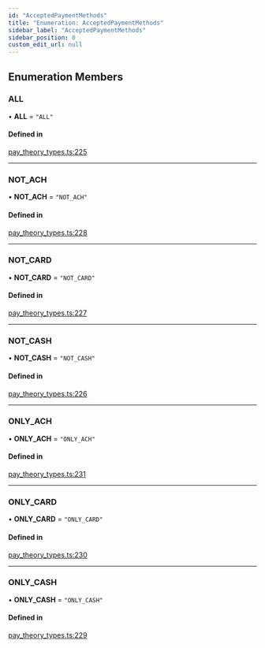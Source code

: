 ```yaml
---
id: "AcceptedPaymentMethods"
title: "Enumeration: AcceptedPaymentMethods"
sidebar_label: "AcceptedPaymentMethods"
sidebar_position: 0
custom_edit_url: null
---
```


## Enumeration Members

### ALL

• **ALL** = ``"ALL"``

#### Defined in

[pay_theory_types.ts:225](https://github.com/pay-theory/pay-theory-documentation/blob/7e9ea98/theme/pay_theory_types.ts#L225)

___

### NOT\_ACH

• **NOT\_ACH** = ``"NOT_ACH"``

#### Defined in

[pay_theory_types.ts:228](https://github.com/pay-theory/pay-theory-documentation/blob/7e9ea98/theme/pay_theory_types.ts#L228)

___

### NOT\_CARD

• **NOT\_CARD** = ``"NOT_CARD"``

#### Defined in

[pay_theory_types.ts:227](https://github.com/pay-theory/pay-theory-documentation/blob/7e9ea98/theme/pay_theory_types.ts#L227)

___

### NOT\_CASH

• **NOT\_CASH** = ``"NOT_CASH"``

#### Defined in

[pay_theory_types.ts:226](https://github.com/pay-theory/pay-theory-documentation/blob/7e9ea98/theme/pay_theory_types.ts#L226)

___

### ONLY\_ACH

• **ONLY\_ACH** = ``"ONLY_ACH"``

#### Defined in

[pay_theory_types.ts:231](https://github.com/pay-theory/pay-theory-documentation/blob/7e9ea98/theme/pay_theory_types.ts#L231)

___

### ONLY\_CARD

• **ONLY\_CARD** = ``"ONLY_CARD"``

#### Defined in

[pay_theory_types.ts:230](https://github.com/pay-theory/pay-theory-documentation/blob/7e9ea98/theme/pay_theory_types.ts#L230)

___

### ONLY\_CASH

• **ONLY\_CASH** = ``"ONLY_CASH"``

#### Defined in

[pay_theory_types.ts:229](https://github.com/pay-theory/pay-theory-documentation/blob/7e9ea98/theme/pay_theory_types.ts#L229)
